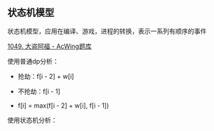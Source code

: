 ## 状态机模型

状态机模型，应用在编译、游戏，进程的转换，表示一系列有顺序的事件



[1049. 大盗阿福 - AcWing题库](https://www.acwing.com/problem/content/1051/)

使用普通dp分析：

+ 抢劫：f[i - 2] + w[i]

+ 不抢劫：f[i - 1]

+ f[i] = max(f[i - 2] + w[i], f[i - 1])

使用状态机分析：

